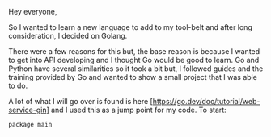 Hey everyone,

So I wanted to learn a new language to add to my tool-belt and after long consideration, I decided on Golang. 

There were a few reasons for this but, the base reason is because I wanted to get into API developing and I thought Go would be good to learn. Go and Python have several similarities so it took a bit but, I followed guides and the training provided by Go and wanted to show a small project that I was able to do.

A lot of what I will go over is found is here [https://go.dev/doc/tutorial/web-service-gin] and I used this as a jump point for my code. To start:

```
package main

```

